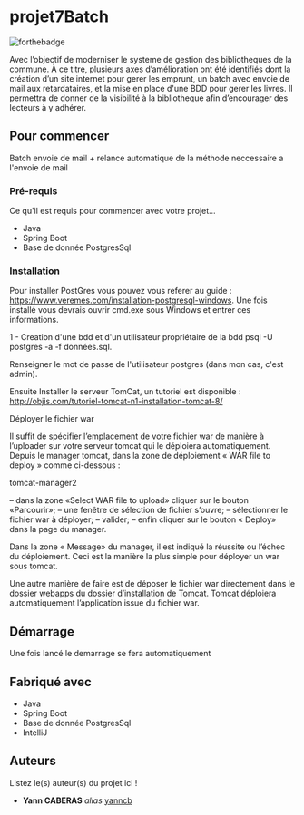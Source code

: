 # projet7Batch

![forthebadge](https://forthebadge.com/images/badges/gluten-free.svg)

Avec l’objectif de moderniser le systeme de gestion des bibliotheques de la commune.
 À ce titre, plusieurs axes d’amélioration
ont été identifiés dont la création d’un site internet pour gerer les emprunt, un batch avec envoie de mail aux retardataires, 
et la mise en place d'une BDD pour gerer les livres.
 Il permettra de donner de la visibilité à la bibliotheque afin d’encourager des lecteurs à y adhérer.

## Pour commencer

Batch envoie de mail + relance automatique de la méthode neccessaire a l'envoie de mail
### Pré-requis

Ce qu'il est requis pour commencer avec votre projet...

- Java
- Spring Boot
- Base de donnée PostgresSql



### Installation
Pour installer PostGres vous pouvez vous referer au guide : https://www.veremes.com/installation-postgresql-windows.
Une fois installé vous devrais ouvrir cmd.exe sous Windows et entrer ces informations.

1 - Creation d'une bdd et d'un utilisateur propriétaire de la bdd psql -U postgres -a -f données.sql.

Renseigner le mot de passe de l'utilisateur postgres (dans mon cas, c'est admin).

Ensuite Installer le serveur TomCat, un tutoriel est disponible : http://objis.com/tutoriel-tomcat-n1-installation-tomcat-8/

Déployer le fichier war

Il suffit de spécifier l’emplacement de votre fichier war de manière à l’uploader sur votre serveur tomcat qui le déploiera automatiquement. Depuis le manager tomcat, dans la zone de déploiement « WAR file to deploy » comme ci-dessous :

tomcat-manager2

– dans la zone «Select WAR file to upload» cliquer sur le bouton «Parcourir»;
– une fenêtre de sélection de fichier s’ouvre;
– sélectionner le fichier war à déployer;
– valider;
– enfin cliquer sur le bouton « Deploy» dans la page du manager.

Dans la zone « Message» du manager, il est indiqué la réussite ou l’échec du déploiement. Ceci est la manière la plus simple pour déployer un war sous tomcat.

Une autre manière de faire est de déposer le fichier war directement dans le dossier webapps du dossier d’installation de Tomcat. Tomcat déploiera automatiquement l’application issue du fichier war.

## Démarrage
 
 Une fois lancé le demarrage se fera automatiquement

## Fabriqué avec

- Java
- Spring Boot
- Base de donnée PostgresSql
- IntelliJ

## Auteurs

Listez le(s) auteur(s) du projet ici !
* **Yann CABERAS** _alias_ [yanncb](https://github.com/yanncb)




